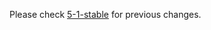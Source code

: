 Please check [5-1-stable](https://github.com/rails/rails/blob/5-1-stable/actionmailer/CHANGELOG.md) for previous changes.
